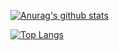 [![Anurag's github stats](https://github-readme-stats.vercel.app/api?username=mizix&count_private=true&show_icons=true)](https://github.com/anuraghazra/github-readme-stats)

[![Top Langs](https://github-readme-stats.vercel.app/api/top-langs/?username=mizix)](https://github.com/anuraghazra/github-readme-stats)



